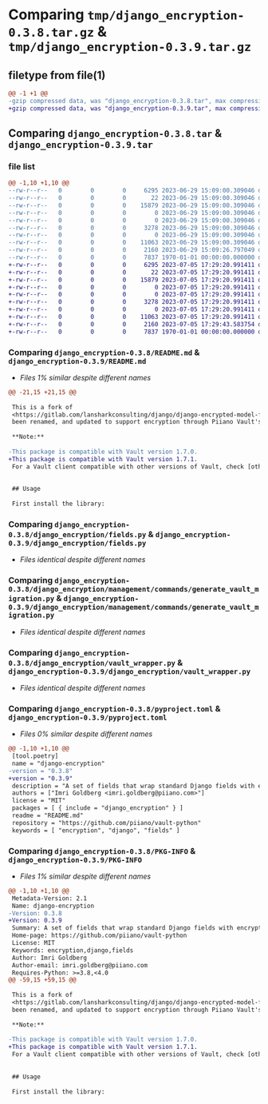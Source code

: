 # Comparing `tmp/django_encryption-0.3.8.tar.gz` & `tmp/django_encryption-0.3.9.tar.gz`

## filetype from file(1)

```diff
@@ -1 +1 @@
-gzip compressed data, was "django_encryption-0.3.8.tar", max compression
+gzip compressed data, was "django_encryption-0.3.9.tar", max compression
```

## Comparing `django_encryption-0.3.8.tar` & `django_encryption-0.3.9.tar`

### file list

```diff
@@ -1,10 +1,10 @@
--rw-r--r--   0        0        0     6295 2023-06-29 15:09:00.309046 django_encryption-0.3.8/README.md
--rw-r--r--   0        0        0       22 2023-06-29 15:09:00.309046 django_encryption-0.3.8/django_encryption/__init__.py
--rw-r--r--   0        0        0    15879 2023-06-29 15:09:00.309046 django_encryption-0.3.8/django_encryption/fields.py
--rw-r--r--   0        0        0        0 2023-06-29 15:09:00.309046 django_encryption-0.3.8/django_encryption/management/__init__.py
--rw-r--r--   0        0        0        0 2023-06-29 15:09:00.309046 django_encryption-0.3.8/django_encryption/management/commands/__init__.py
--rw-r--r--   0        0        0     3278 2023-06-29 15:09:00.309046 django_encryption-0.3.8/django_encryption/management/commands/generate_vault_migration.py
--rw-r--r--   0        0        0        0 2023-06-29 15:09:00.309046 django_encryption-0.3.8/django_encryption/py.typed
--rw-r--r--   0        0        0    11063 2023-06-29 15:09:00.309046 django_encryption-0.3.8/django_encryption/vault_wrapper.py
--rw-r--r--   0        0        0     2160 2023-06-29 15:09:26.797049 django_encryption-0.3.8/pyproject.toml
--rw-r--r--   0        0        0     7837 1970-01-01 00:00:00.000000 django_encryption-0.3.8/PKG-INFO
+-rw-r--r--   0        0        0     6295 2023-07-05 17:29:20.991411 django_encryption-0.3.9/README.md
+-rw-r--r--   0        0        0       22 2023-07-05 17:29:20.991411 django_encryption-0.3.9/django_encryption/__init__.py
+-rw-r--r--   0        0        0    15879 2023-07-05 17:29:20.991411 django_encryption-0.3.9/django_encryption/fields.py
+-rw-r--r--   0        0        0        0 2023-07-05 17:29:20.991411 django_encryption-0.3.9/django_encryption/management/__init__.py
+-rw-r--r--   0        0        0        0 2023-07-05 17:29:20.991411 django_encryption-0.3.9/django_encryption/management/commands/__init__.py
+-rw-r--r--   0        0        0     3278 2023-07-05 17:29:20.991411 django_encryption-0.3.9/django_encryption/management/commands/generate_vault_migration.py
+-rw-r--r--   0        0        0        0 2023-07-05 17:29:20.991411 django_encryption-0.3.9/django_encryption/py.typed
+-rw-r--r--   0        0        0    11063 2023-07-05 17:29:20.991411 django_encryption-0.3.9/django_encryption/vault_wrapper.py
+-rw-r--r--   0        0        0     2160 2023-07-05 17:29:43.583754 django_encryption-0.3.9/pyproject.toml
+-rw-r--r--   0        0        0     7837 1970-01-01 00:00:00.000000 django_encryption-0.3.9/PKG-INFO
```

### Comparing `django_encryption-0.3.8/README.md` & `django_encryption-0.3.9/README.md`

 * *Files 1% similar despite different names*

```diff
@@ -21,15 +21,15 @@
 
 This is a fork of
 <https://gitlab.com/lansharkconsulting/django/django-encrypted-model-fields> which in turn is a fork of <https://github.com/foundertherapy/django-cryptographic-fields>. It has
 been renamed, and updated to support encryption through Piiano Vault's API.
 
 **Note:**
 
-This package is compatible with Vault version 1.7.0.
+This package is compatible with Vault version 1.7.1.
 For a Vault client compatible with other versions of Vault, check [other versions of this package](https://pypi.org/project/django-encryption/).
 
 
 ## Usage
 
 First install the library:
```

### Comparing `django_encryption-0.3.8/django_encryption/fields.py` & `django_encryption-0.3.9/django_encryption/fields.py`

 * *Files identical despite different names*

### Comparing `django_encryption-0.3.8/django_encryption/management/commands/generate_vault_migration.py` & `django_encryption-0.3.9/django_encryption/management/commands/generate_vault_migration.py`

 * *Files identical despite different names*

### Comparing `django_encryption-0.3.8/django_encryption/vault_wrapper.py` & `django_encryption-0.3.9/django_encryption/vault_wrapper.py`

 * *Files identical despite different names*

### Comparing `django_encryption-0.3.8/pyproject.toml` & `django_encryption-0.3.9/pyproject.toml`

 * *Files 0% similar despite different names*

```diff
@@ -1,10 +1,10 @@
 [tool.poetry]
 name = "django-encryption"
-version = "0.3.8"
+version = "0.3.9"
 description = "A set of fields that wrap standard Django fields with encryption provided Piiano Vault."
 authors = ["Imri Goldberg <imri.goldberg@piiano.com>"]
 license = "MIT"
 packages = [ { include = "django_encryption" } ]
 readme = "README.md"
 repository = "https://github.com/piiano/vault-python"
 keywords = [ "encryption", "django", "fields" ]
```

### Comparing `django_encryption-0.3.8/PKG-INFO` & `django_encryption-0.3.9/PKG-INFO`

 * *Files 1% similar despite different names*

```diff
@@ -1,10 +1,10 @@
 Metadata-Version: 2.1
 Name: django-encryption
-Version: 0.3.8
+Version: 0.3.9
 Summary: A set of fields that wrap standard Django fields with encryption provided Piiano Vault.
 Home-page: https://github.com/piiano/vault-python
 License: MIT
 Keywords: encryption,django,fields
 Author: Imri Goldberg
 Author-email: imri.goldberg@piiano.com
 Requires-Python: >=3.8,<4.0
@@ -59,15 +59,15 @@
 
 This is a fork of
 <https://gitlab.com/lansharkconsulting/django/django-encrypted-model-fields> which in turn is a fork of <https://github.com/foundertherapy/django-cryptographic-fields>. It has
 been renamed, and updated to support encryption through Piiano Vault's API.
 
 **Note:**
 
-This package is compatible with Vault version 1.7.0.
+This package is compatible with Vault version 1.7.1.
 For a Vault client compatible with other versions of Vault, check [other versions of this package](https://pypi.org/project/django-encryption/).
 
 
 ## Usage
 
 First install the library:
```

